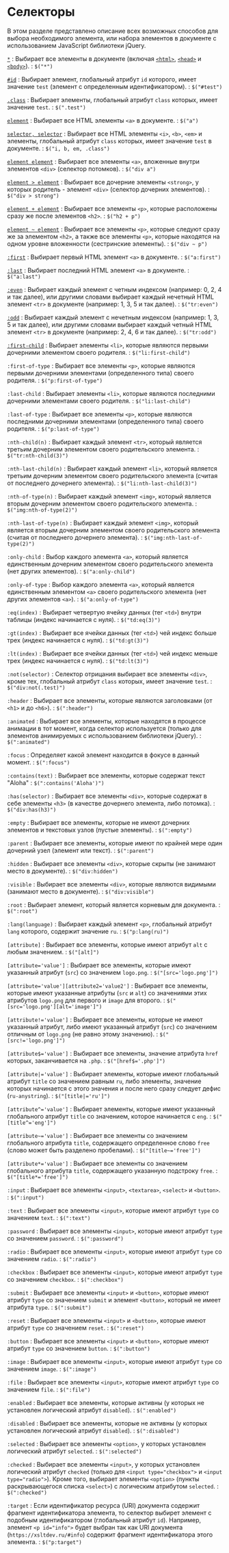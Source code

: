 # Селекторы

В этом разделе представлено описание всех возможных способов для выбора необходимого элемента, или набора элементов в документе с использованием JavaScript библиотеки jQuery.

[`*`](selector-all.md)
: Выбирает все элементы в документе (включая [`<html>`](../../../html/html.md), [`<head>`](../../../html/head.md) и [`<body>`](../../../html/body.md)).
: `$("*")`

[`#id`](selector-id.md)
: Выбирает элемент, глобальный атрибут `id` которого, имеет значение `test` (элемент с определенным идентификатором).
: `$("#test")`

[`.class`](selector-class.md)
: Выбирает элементы, глобальный атрибут `class` которых, имеет значение `test`.
: `$(".test")`

[`element`](selector-element.md)
: Выбирает все HTML элементы `<a>` в документе.
: `$("a")`

[`selector, selector`](selector-multiple.md)
: Выбирает все HTML элементы `<i>`, `<b>`, `<em>` и элементы, глобальный атрибут `class` которых, имеет значение `test` в документе.
: `$("i, b, em, .class")`

[`element element`](selector-element-element.md)
: Выбирает все элементы `<a>`, вложенные внутри элементов `<div>` (селектор потомков).
: `$("div a")`

[`element > element`](selector-direct-child.md)
: Выбирает все дочерние элементы `<strong>`, у которых родитель - элемент `<div>` (селектор дочерних элементов).
: `$("div > strong")`

[`element + element`](selector-element-plus-element.md)
: Выбирает все элементы `<p>`, которые расположены сразу же после элементов `<h2>`.
: `$("h2 + p")`

[`element ~ element`](selector-element-sibling.md)
: Выбирает все элементы `<p>`, которые следуют сразу же за элементом `<h2>`, а также все элементы `<p>`, которые находятся на одном уровне вложенности (сестринские элементы).
: `$("div ~ p")`

[`:first`](selector:first.md)
: Выбирает первый HTML элемент `<a>` в документе.
: `$("a:first")`

[`:last`](selector:last.md)
: Выбирает последний HTML элемент `<a>` в документе.
: `$("a:last")`

[`:even`](selector:even.md)
: Выбирает каждый элемент с четным индексом (например: 0, 2, 4 и так далее), или другими словами выбирает каждый нечетный HTML элемент `<tr>` в документе (например: 1, 3, 5 и так далее).
: `$("tr:even")`

[`:odd`](selector:odd.md)
: Выбирает каждый элемент с нечетным индексом (например: 1, 3, 5 и так далее), или другими словами выбирает каждый четный HTML элемент `<tr>` в документе (например: 2, 4, 6 и так далее).
: `$("tr:odd")`

[`:first-child`](selector:first-child.md)
: Выбирает элементы `<li>`, которые являются первыми дочерними элементом своего родителя.
: `$("li:first-child")`

`:first-of-type`
: Выбирает все элементы `<p>`, которые являются первыми дочерними элементами (определенного типа) своего родителя.
: `$("p:first-of-type")`

`:last-child`
: Выбирает элементы `<li>`, которые являются последними дочерними элементами своего родителя.
: `$("li:last-child")`

`:last-of-type`
: Выбирает все элементы `<p>`, которые являются последними дочерними элементами (определенного типа) своего родителя.
: `$("p:last-of-type")`

`:nth-child(n)`
: Выбирает каждый элемент `<tr>`, который является третьим дочерним элементом своего родительского элемента.
: `$("tr:nth-child(3)")`

`:nth-last-child(n)`
: Выбирает каждый элемент `<li>`, который является третьим дочерним элементом своего родительского элемента (считая от последнего дочернего элемента).
: `$("li:nth-last-child(3)")`

`:nth-of-type(n)`
: Выбирает каждый элемент `<img>`, который является вторым дочерним элементом своего родительского элемента.
: `$("img:nth-of-type(2)")`

`:nth-last-of-type(n)`
: Выбирает каждый элемент `<img>`, который является вторым дочерним элементом своего родительского элемента (считая от последнего дочернего элемента).
: `$("img:nth-last-of-type(2)")`

`:only-child`
: Выбор каждого элемента `<a>`, который является единственным дочерним элементом своего родительского элемента (нет других элементов).
: `$("a:only-child")`

`:only-of-type`
: Выбор каждого элемента `<a>`, который является единственным элементом `<a>` своего родительского элемента (нет других элементов `<a>`).
: `$("a:only-of-type")`

`:eq(index)`
: Выбирает четвертую ячейку данных (тег `<td>`) внутри таблицы (индекс начинается с нуля).
: `$("td:eq(3)")`

`:gt(index)`
: Выбирает все ячейки данных (тег `<td>`) чей индекс больше трех (индекс начинается с нуля).
: `$("td:gt(3)")`

`:lt(index)`
: Выбирает все ячейки данных (тег `<td>`) чей индекс меньше трех (индекс начинается с нуля).
: `$("td:lt(3)")`

`:not(selector)`
: Селектор отрицания выбирает все элементы `<div>`, кроме тех, глобальный атрибут `class` которых, имеет значение `test`.
: `$("div:not(.test)")`

`:header`
: Выбирает все элементы, которые являются заголовками (от `<h1>` и до `<h6>`).
: `$(":header")`

`:animated`
: Выбирает все элементы, которые находятся в процессе анимации в тот момент, когда селектор используется (только для элементов анимируемых с использованием библиотеки jQuery).
: `$(":animated")`

`:focus`
: Определяет какой элемент находится в фокусе в данный момент.
: `$(":focus")`

`:contains(text)`
: Выбирает все элементы, которые содержат текст "Aloha"
: `$(":contains('Aloha')")`

`:has(selector)`
: Выбирает все элементы `<div>`, которые содержат в себе элементы `<h3>` (в качестве дочернего элемента, либо потомка).
: `$("div:has(h3)")`

`:empty`
: Выбирает все элементы, которые не имеют дочерних элементов и текстовых узлов (пустые элементы).
: `$(":empty")`

`:parent`
: Выбирает все элементы, которые имеют по крайней мере один дочерний узел (элемент или текст).
: `$(":parent")`

`:hidden`
: Выбирает все элементы `<div>`, которые скрыты (не занимают место в документе).
: `$("div:hidden")`

`:visible`
: Выбирает все элементы `<div>`, которые являются видимыми (занимают место в документе).
: `$("div:visible")`

`:root`
: Выбирает элемент, который является корневым для документа.
: `$(":root")`

`:lang(language)`
: Выбирает каждый элемент `<p>`, глобальный атрибут `lang` которого, содержит значение `ru`.
: `$("p:lang(ru)")`

`[attribute]`
: Выбирает все элементы, которые имеют атрибут `alt` с любым значением.
: `$("[alt]")`

`[attribute='value']`
: Выбирает все элементы, которые имеют указанный атрибут (`src`) со значением `logo.png`.
: `$("[src='logo.png']")`

`[attribute='value'][attribute2='value2']`
: Выбирает все элементы, которые имеют указанные атрибуты (`src` и `alt`) со значениями этих атрибутов `logo.png` для первого и `image` для второго.
: `$("[src='logo.png'][alt='image']")`

`[attribute!='value']`
: Выбирает все элементы, которые не имеют указанный атрибут, либо имеют указанный атрибут (`src`) со значением отличным от `logo.png` (не равно этому значению).
: `$("[src!='logo.png']")`

`[attribute$='value']`
: Выбирает все элементы, значение атрибута `href` которых, заканчивается на `.php`.
: `$("[href$='.php']")`

`[attribute|='value']`
: Выбирает элементы, которые имеют глобальный атрибут `title` со значением равным `ru`, либо элементы, значение которых начинается с этого значения и после него сразу следует дефис (`ru-anystring`).
: `$("[title|='ru']")`

`[attribute^='value']`
: Выбирает элементы, которые имеют указанный глобального атрибут `title` со значением, которое начинается с `eng`.
: `$("[title^='eng']")`

`[attribute~='value']`
: Выбирает все элементы со значением глобального атрибута `title`, содержащего определенное слово `free` (слово может быть разделено пробелами).
: `$("[title~='free']")`

`[attribute*='value']`
: Выбирает все элементы со значением глобального атрибута `title`, содержащего указанную подстроку `free`.
: `$("[title*='free']")`

`:input`
: Выбирает все элементы `<input>`, `<textarea>`, `<select>` и `<button>`.
: `$(":input")`

`:text`
: Выбирает все элементы `<input>`, которые имеют атрибут `type` со значением `text`.
: `$(":text")`

`:password`
: Выбирает все элементы `<input>`, которые имеют атрибут `type` со значением `password`.
: `$(":password")`

`:radio`
: Выбирает все элементы `<input>`, которые имеют атрибут `type` со значением `radio`.
: `$(":radio")`

`:checkbox`
: Выбирает все элементы `<input>`, которые имеют атрибут `type` со значением `checkbox`.
: `$(":checkbox")`

`:submit`
: Выбирает все элементы `<input>` и `<button>`, которые имеют атрибут `type` со значением `submit` и элемент `<button>`, который не имеет атрибута `type`.
: `$(":submit")`

`:reset`
: Выбирает все элементы `<input>` и `<button>`, которые имеют атрибут `type` со значением `reset`.
: `$(":reset")`

`:button`
: Выбирает все элементы `<input>` и `<button>`, которые имеют атрибут `type` со значением `button`.
: `$(":button")`

`:image`
: Выбирает все элементы `<input>`, которые имеют атрибут `type` со значением `image`.
: `$(":image")`

`:file`
: Выбирает все элементы `<input>`, которые имеют атрибут `type` со значением `file`.
: `$(":file")`

`:enabled`
: Выбирает все элементы, которые активны (у которых не установлен логический атрибут `disabled`).
: `$(":enabled")`

`:disabled`
: Выбирает все элементы, которые не активны (у которых установлен логический атрибут `disabled`).
: `$(":disabled")`

`:selected`
: Выбирает все элементы `<option>`, у которых установлен логический атрибут `selected`.
: `$(":selected")`

`:checked`
: Выбирает все элементы `<input>`, у которых установлен логический атрибут `checked` (только для `<input type="checkbox">` и `<input type="radio">`). Кроме того, выбирает элементы `<option>` (пункты раскрывающегося списка `<select>`) с логическим атрибутом `selected`.
: `$(":checked")`

`:target`
: Если идентификатор ресурса (URI) документа содержит фрагмент идентификатора элемента, то селектор выбирет элемент с подобным идентификатором (глобальный атрибут `id`). Например, элемент `<p id="info">` будет выбран так как URI документа (`https://xsltdev.ru/#info`) содержит фрагмент идентификатора этого элемента.
: `$("p:target")`
